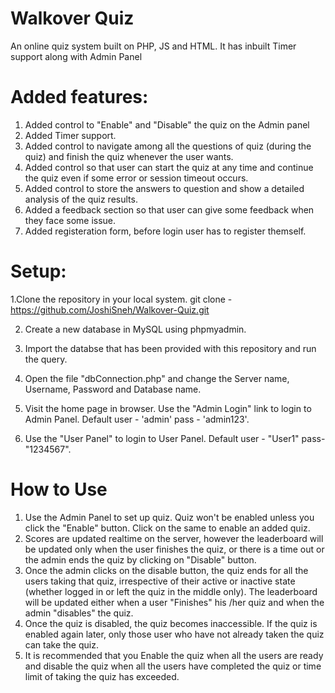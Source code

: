 # Walkover Quiz
An online quiz system built on PHP, JS and HTML. It has inbuilt Timer support along with Admin Panel

# Added features: 

1. Added control to "Enable" and "Disable" the quiz on the Admin panel
2. Added Timer support.
3. Added control to navigate among all the questions of quiz (during the quiz) and finish the quiz whenever the user wants.
4. Added control so that user can start the quiz at any time and continue the quiz even if some error or session timeout occurs.
5. Added control to store the answers to question and show a detailed analysis of the quiz results.
6. Added a feedback section so that user can give some feedback when they face some issue.
7. Added registeration form, before login user has to register themself.

# Setup:

1.Clone the repository in your local system.
git clone - https://github.com/JoshiSneh/Walkover-Quiz.git 

2. Create a new database in MySQL using phpmyadmin.

3. Import the databse that has been provided with this repository and run the query.

4. Open the file "dbConnection.php" and change the Server name, Username, Password and Database name.
 
6. Visit the home page in browser. Use the "Admin Login" link to login to Admin Panel. Default user - 'admin' pass - 'admin123'. 
 
7. Use the "User Panel" to login to User Panel. Default user - "User1" pass- "1234567". 

# How to Use

1. Use the Admin Panel to set up quiz. Quiz won't be enabled unless you click the "Enable" button. Click on the same to enable an added quiz.
2. Scores are updated realtime on the server, however the leaderboard will be updated only when the user finishes the quiz, or there is a time out or the admin ends the quiz by clicking on "Disable" button.
3. Once the admin clicks on the disable button, the quiz ends for all the users taking that quiz, irrespective of their active or inactive state (whether logged in or left the quiz in the middle only). The leaderboard will be updated either when a user "Finishes" his /her quiz and when the admin "disables" the quiz. 
4. Once the quiz is disabled, the quiz becomes inaccessible. If the quiz is enabled again later, only those user who have not already taken the quiz can take the quiz.
5. It is recommended that you Enable the quiz when all the users are ready and disable the quiz when all the users have completed the quiz or time limit of taking the quiz has exceeded.

